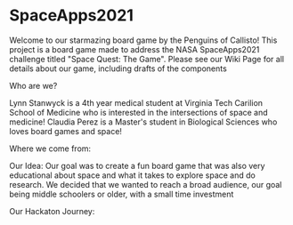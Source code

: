 # SpaceApps2021
Welcome to our starmazing board game by the Penguins of Callisto! This project is a board game made to address the NASA SpaceApps2021 challenge titled "Space Quest: The Game". Please see our Wiki Page for all details about our game, including drafts of the components

Who are we?


Lynn Stanwyck is a 4th year medical student at Virginia Tech Carilion School of Medicine who is interested in the intersections of space and medicine!
Claudia Perez is a Master's student in Biological Sciences who loves board games and space!

Where we come from:

Our Idea: Our goal was to create a fun board game that was also very educational about space and what it takes to explore space and do research. We decided that we wanted to reach a broad audience, our goal being middle schoolers or older, with a small time investment


Our Hackaton Journey:

